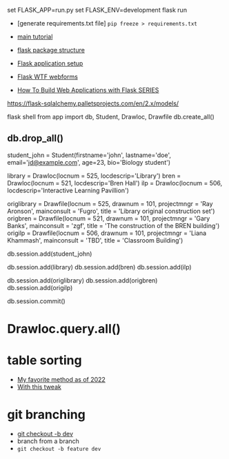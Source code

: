 set FLASK_APP=run.py
set FLASK_ENV=development
flask run

- [generate requirements.txt file]
  `pip freeze > requirements.txt`

- [main tutorial](https://www.digitalocean.com/community/tutorials/how-to-use-flask-sqlalchemy-to-interact-with-databases-in-a-flask-application)
- [flask package structure](https://medium.com/thedevproject/flask-project-structure-the-right-choice-to-start-4553740fad98)
- [Flask application setup](https://flask.palletsprojects.com/en/1.1.x/tutorial/factory/)

- [Flask WTF webforms](https://www.digitalocean.com/community/tutorials/how-to-use-and-validate-web-forms-with-flask-wtf)

- [How To Build Web Applications with Flask SERIES](https://www.digitalocean.com/community/tutorial_series/how-to-create-web-sites-with-flask)

https://flask-sqlalchemy.palletsprojects.com/en/2.x/models/

flask shell
from app import db, Student, Drawloc, Drawfile
db.create_all()

## db.drop_all()

student_john = Student(firstname='john', lastname='doe',
email='jd@example.com', age=23,
bio='Biology student')

library = Drawloc(locnum = 525, locdescrip='Library')
bren = Drawloc(locnum = 521, locdescrip='Bren Hall')
ilp = Drawloc(locnum = 506, locdescrip='Interactive Learning Pavillion')

origlibrary = Drawfile(locnum = 525, drawnum = 101, projectmngr = 'Ray Aronson', mainconsult = 'Fugro', title = 'Library original construction set')
origbren = Drawfile(locnum = 521, drawnum = 101, projectmngr = 'Gary Banks', mainconsult = 'zgf', title = 'The construction of the BREN building')
origilp = Drawfile(locnum = 506, drawnum = 101, projectmngr = 'Liana Khammash', mainconsult = 'TBD', title = 'Classroom Building')

db.session.add(student_john)

db.session.add(library)
db.session.add(bren)
db.session.add(ilp)

db.session.add(origlibrary)
db.session.add(origbren)
db.session.add(origilp)

db.session.commit()

# Drawloc.query.all()

# table sorting

- [My favorite method as of 2022](https://stackoverflow.com/a/49041392/747748)
- [With this tweak](https://stackoverflow.com/a/53880407/747748)

# git branching

- [git checkout -b dev](https://stackoverflow.com/a/4470822/747748)
- branch from a branch
- `git checkout -b feature dev`
